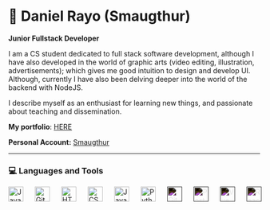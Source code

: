 # 👺 Daniel Rayo (Smaugthur)

**Junior Fullstack Developer**

I am a CS student dedicated to full stack software development, although I have also developed in the world of graphic arts (video editing, illustration, advertisements); which gives me good intuition to design and develop UI. Although, currently I have also been delving deeper into the world of the backend with NodeJS.

I describe myself as an enthusiast for learning new things, and passionate about teaching and dissemination.

**My portfolio**: [HERE](https://danielrasho.github.io/DanielRasho/)

**Personal Account:** [Smaugthur](https://github.com/Smaugthur)

---

### 💻 Languages and Tools

<div style="display: flex; align-items: center; gap: 10px;">
  <img align="left" alt="Java" width="30px" style="padding-right:10px;" src="https://cdn.jsdelivr.net/gh/devicons/devicon/icons/java/java-original.svg"/>
  <img align="left" alt="Git" width="30px" style="padding-right:10px;" src="https://cdn.jsdelivr.net/gh/devicons/devicon/icons/git/git-original.svg" />
  <img align="left" alt="HTML" width="30px" style="padding-right:10px;" src="https://cdn.jsdelivr.net/gh/devicons/devicon/icons/html5/html5-plain.svg" />
  <img align="left" alt="CSS" width="30px" style="padding-right:10px;" src="https://cdn.jsdelivr.net/gh/devicons/devicon/icons/css3/css3-plain.svg" />
  <img align="left" alt="JavaScript" width="30px" style="padding-right:10px;" src="https://cdn.jsdelivr.net/gh/devicons/devicon/icons/javascript/javascript-plain.svg" />
  <img align="left" alt="Python" width="30px" style="padding-right:10px;" src="https://cdn.jsdelivr.net/gh/devicons/devicon/icons/python/python-plain.svg" />
  <img align="left" alt="Git" width="30px" style="padding-right:10px; filter: invert(100%);" src="https://cdn.jsdelivr.net/gh/devicons/devicon/icons/github/github-original.svg" />
  <img align="left" alt="Postgres" width="30px" style="padding-right:10px; filter: invert(100%);"src="https://cdn.jsdelivr.net/gh/devicons/devicon@latest/icons/postgresql/postgresql-original.svg" />
  <img align="left" alt="Vue" width="30px" style="padding-right:10px; filter: invert(100%);"src="https://cdn.jsdelivr.net/gh/devicons/devicon@latest/icons/vuejs/vuejs-original.svg" />
  <img align="left" alt="React" width="30px" style="padding-right:10px; filter: invert(100%);"src="https://cdn.jsdelivr.net/gh/devicons/devicon@latest/icons/react/react-original.svg" />
</div>
